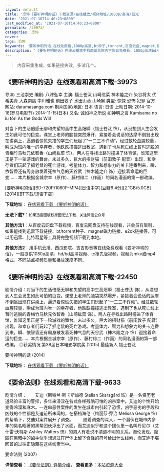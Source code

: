 ```yaml
---
layout: default
title: '恐怖《要听神明的话》下载资源/在线播放/视频地址/1080p/高清/蓝光'
date: "2021-07-10T14:40:23+0800"
last_modified_at: "2021-07-10T14:40:23+0800"
permalink: /39973/
categories: 恐怖
cover:
tags: 恐怖
keywords: '要听神明的话,在线免费看,1080p高清,bt种子,torrent,百度云盘,magnet,磁力链,迅雷下载资源'
description: '《要听神明的话》在线云播放手机西瓜影院吉吉影音免费看，1080p高清bd/hd未删减完整版和tc抢先枪版，mkv/mp4格式，附带bt/torrent种子、magnet/磁力链、百度云盘、网盘资源迅雷下载链接'
---
```


>内容采集生成，如果链接失效，多试几个。


## 《要听神明的话》在线观看和高清下载-39973

导演: 三池崇史 编剧: 八津弘幸 主演: 福士苍汰 山崎纮菜 神木隆之介 染谷将太 优希美青 大森南朋 中川雅也 前田敦子 水田山葵 山崎努 类型: 惊悚 恐怖 犯罪 官方网站: darumasanga.com 制片国家/地区: 日本 语言: 日语 上映日期: 2014-10-18(罗马电影节) 2014-11-15(日本) 又名: 诚如神之所说 如神明之言 Kamisama no iu tôri As the Gods Will

对当下的生活倍感无聊和失望的高中生高畑瞬（福士苍汰 饰），从没想到人生会发生如此可怕的巨变。课堂上老师的脑袋突然爆开，紧接着会说话的达摩不倒翁出现在讲桌上，逼迫着惊慌失措的学生们玩起了“一二三不许动”。经过数轮血腥较量，瞬成为班内唯一的幸存者，他跌跌撞撞逃出教室，遇到了也从死亡线上暂时逃脱的青梅竹马秋元依智香（山崎紘菜 饰）。两人在寻找出路时撞进了体育馆，谁知这里正是下一轮游戏的舞台。未过多久，巨大的招财猫（前田敦子 配音）出现，和幸存者们玩起了抓老鼠的死亡游戏。考量体力、智力和想象力的关卡连番到来，瞬、依智香还有周身散发着死神气息的天谷武（神木隆之介 饰）迎接着命运的巨变…… 本片根据金城宗幸（原作）、藤村绯二（作画）的同名漫画的第一部改编。


[要听神明的话][BD-720P/1080P-MP4][日语中字][豆瓣6.4分][2.1GB/5.0GB][2014][BT下载/迅雷下载]

**下载地址**： [在线观看下载 《要听神明的话》](https://www.btdx8.com/torrent/as_the_gods_will_2014.html) 


**无法下载?**：`如果迅雷因版权原因无法下载，关注微信公众号 `

**其他方法1**：从百度云网盘下载视频，百度云网盘支持在线观看，非会员有限制，如果能找到迅雷下载链接、bt/torrent种子、magnet磁力链接、e2dk链接等，可以用迅雷、比特彗星等工具将完整视频下载到本地。

**其他方法2**：用手机云播、西瓜影院、吉吉影音等在线免费观看《要听神明的话》，一般提供1080p高清、hd/bd高清视频、tc抢先版视频，视频为mkv或mp4格式，不同站点视频质量和播放速度不同。


## 《要听神明的话》在线观看和高清下载-22450

剧情介绍：对当下的生活倍感无聊和失望的高中生高畑瞬（福士苍汰 饰），从没想到人生会发生如此可怕的巨变。课堂上老师的脑袋突然爆开，紧接着会说话的达摩不倒翁出现在讲桌上，逼迫着惊慌失措的学生们玩起了“一二三不许动”。经过数轮血腥较量，瞬成为班内唯一的幸存者，他跌跌撞撞逃出教室，遇到了也从死亡线上暂时逃脱的青梅竹马秋元依智香（山崎紘菜 饰）。两人在寻找出路时撞进了体育馆，谁知这里正是下一轮游戏的舞台。未过多久，巨大的招财猫（前田敦子 配音）出现，和幸存者们玩起了抓老鼠的死亡游戏。考量体力、智力和想象力的关卡连番到来，瞬、依智香还有周身散发着死神气息的天谷武（神木隆之介 饰）迎接着命运的巨变……   本片根据金城宗幸（原作）、藤村绯二（作画）的同名漫画的第一部改编。   ◎获奖情况   第38届日本电影学院奖 (2015) 最佳新人 福士苍汰


要听神明的话 (2014)

**下载地址**： [在线观看下载 《要听神明的话》](https://www.btbtdy.me/btdy/dy479.html) 


## 《要命法则》在线观看和高清下载-9633

剧情介绍：　　艾迪（斯特兰·斯卡斯加德 Stellan Skarsgård 饰）是一名资历老道经验丰富的警探，多年来浸淫在各式各样残酷可怕的凶杀案中，艾迪的个性开始变得冷漠和麻木。一连串恶性案件的发生在城市内引起了恐慌，凶手恶劣的手段和凶残的个性都是艾迪前所未闻的，在搭档海伦（梅丽莎·乔治 Melissa George 饰）的帮助下，艾迪对案件展开了调查。 　　随着调查的深入，一个潜伏在城市内多年的臭名昭著的黑帮团伙浮出了水面，而艾迪似乎和这个团伙里一名叫丹尼尔（艾什雷·沃特斯 Ashley Walters 饰）的男人有着说不清道不明的关系。海伦发现，隐匿在黑暗中的凶手似乎想通过在尸体上留下奇怪的符号给出什么线索，而艾迪不堪回首的过往正隐藏在这些线索当中。


要命法则 (2007)

**详情查看**： [《要命法则》详情介绍](/movie/9633/)， **查看更多**：[本站资源大全](/movie/t/all/)

